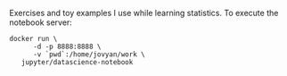 Exercises and toy examples I use while learning statistics. To execute the 
notebook server:

```
docker run \
      -d -p 8888:8888 \
      -v `pwd`:/home/jovyan/work \
   jupyter/datascience-notebook
```
